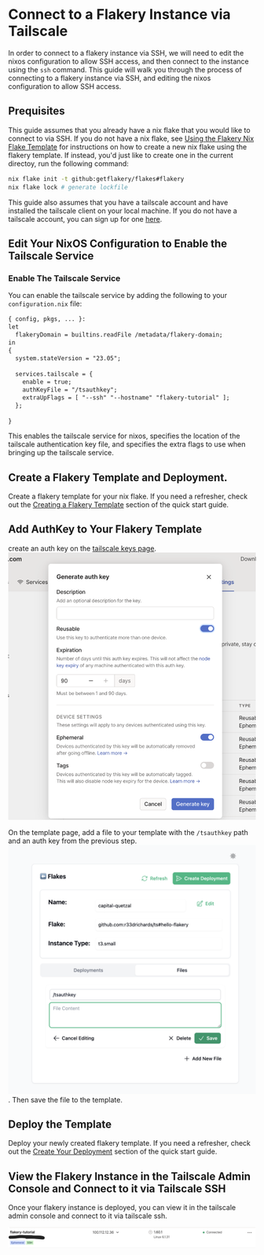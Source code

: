 ---
---
# Connect to a Flakery Instance via Tailscale

In order to connect to a flakery instance via SSH, we will need to edit the nixos configuration to allow SSH access, and then connect to the instance using the `ssh` command. This guide will walk you through the process of connecting to a flakery instance via SSH, and editing the nixos configuration to allow SSH access.

## Prequisites 

This guide assumes that you already have a nix flake that you would like to connect to via SSH. If you do not have a nix flake, see [Using the Flakery Nix Flake Template](/guides/nix-flake-template) for instructions on how to create a new nix flake using the flakery template. If instead, you'd just like to create one in the current directoy, run the following command:

```sh
nix flake init -t github:getflakery/flakes#flakery
nix flake lock # generate lockfile
```

This guide also assumes that you have a tailscale account and have installed the tailscale client on your local machine. If you do not have a tailscale account, you can sign up for one [here](https://tailscale.com/).

## Edit Your NixOS Configuration to Enable the Tailscale Service

### Enable The Tailscale Service

You can enable the tailscale service by adding the following to your `configuration.nix` file:


```nix{8-12}
{ config, pkgs, ... }:
let 
  flakeryDomain = builtins.readFile /metadata/flakery-domain;
in
{
  system.stateVersion = "23.05";

  services.tailscale = {
    enable = true;
    authKeyFile = "/tsauthkey";
    extraUpFlags = [ "--ssh" "--hostname" "flakery-tutorial" ];
  };

}
```

This enables the tailscale service for nixos, specifies the location of the tailscale authentication key file, and specifies the extra flags to use when bringing up the tailscale service.


## Create a Flakery Template and Deployment. 

Create a flakery template for your nix flake. If you need a refresher, check out the [Creating a Flakery Template](/guides/quick-start/#create-your-deployment-template) section of the quick start guide.



## Add AuthKey to Your Flakery Template

create an auth key on the [tailscale keys page](https://login.tailscale.com/admin/settings/keys).
![Alt text](./image-1.png)

On the template page, add a file to your template with the `/tsauthkey` path and an auth key from the previous step.
![Alt text](./image.png). Then save the file to the template. 

## Deploy the Template 

 Deploy your newly created flakery template. If you need a refresher, check out the [Create Your Deployment](/docs/guides/quick-start/#create-your-deployment) section of the quick start guide.

## View the Flakery Instance in the Tailscale Admin Console and Connect to it via Tailscale SSH

Once your flakery instance is deployed, you can view it in the tailscale admin console and connect to it via tailscale ssh.

![Alt text](./tailscale-instance.png)